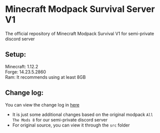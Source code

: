 # Minecraft Modpack Survival Server V1

The official repository of Minecraft Modpack Survival V1 for semi-private discord server
 
## Setup:

Minecraft: 1.12.2  
Forge: 14.23.5.2860  
Ram: It recommends using at least 8GB

## Change log:

You can view the change log in [here](https://github.com/ElementBlend/ModpackSurvivalV1/blob/main/CHANGELOG.md)  
* It is just some additional changes based on the original modpack `All The Mods 8` for our semi-private discord server  
* For original source, you can view it through the `src` folder
